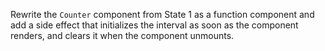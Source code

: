 Rewrite the `Counter` component from State 1 as a function component and add a side effect that initializes the interval as soon as the component renders, and clears it when the component unmounts.
